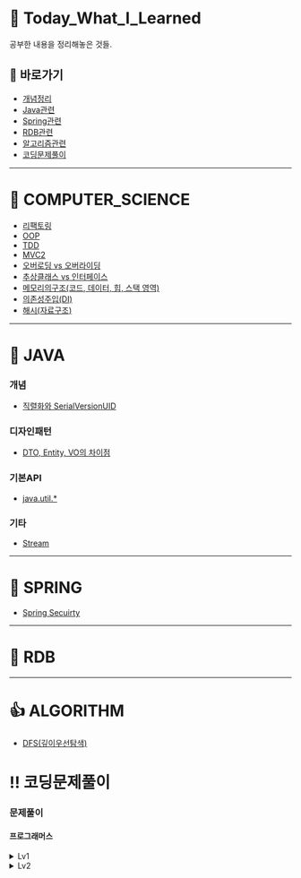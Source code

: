 # :green_book: Today_What_I_Learned
공부한 내용을 정리해놓은 것들.

## :link: 바로가기
- [개념정리](https://github.com/HK-An/today_i_learned#school-computer_science)
- [Java관련](https://github.com/HK-An/today_i_learned#space_invader-java)
- [Spring관련](https://github.com/HK-An/today_i_learned#leaves-spring)
- [RDB관련](https://github.com/HK-An/today_i_learned#floppy_disk-rdb)
- [알고리즘관련](https://github.com/HK-An/today_i_learned#1-algorithm)
- [코딩문제풀이](https://github.com/HK-An/today_i_learned#bangbang-코딩문제풀이)
***
# :school: COMPUTER_SCIENCE
- [리팩토링](https://github.com/HK-An/today_i_learned/blob/main/COMPUTER_SCIENCE/refactoring/refactoring_definition.md)
- [OOP](https://github.com/HK-An/today_i_learned/blob/main/COMPUTER_SCIENCE/oop/oop_definition.md)
- [TDD](https://github.com/HK-An/today_i_learned/blob/main/COMPUTER_SCIENCE/tdd/tdd_definition.md)
- [MVC2](https://github.com/HK-An/today_i_learned/blob/main/COMPUTER_SCIENCE/mvc/definition.md)
- [오버로딩 vs 오버라이딩](https://github.com/HK-An/today_i_learned/blob/main/COMPUTER_SCIENCE/overrloading_vs_overriding.md)
- [추상클래스 vs 인터페이스](https://github.com/HK-An/today_i_learned/blob/main/JAVA/concept/interface_vs_abstract.md)
- [메모리의구조(코드, 데이터, 힙, 스택 영역)](https://github.com/HK-An/today_i_learned/blob/main/COMPUTER_SCIENCE/memory/structure.md)
- [의존성주입(DI)](https://github.com/HK-An/today_i_learned/blob/main/COMPUTER_SCIENCE/DI/definition.md)
- [해시(자료구조)](https://github.com/HK-An/today_i_learned/blob/main/COMPUTER_SCIENCE/hash/definition.md)
***
# :space_invader: JAVA
### 개념
- [직렬화와 SerialVersionUID](https://github.com/HK-An/today_i_learned/blob/main/JAVA/concept/serialize_definition.md)
### 디자인패턴
- [DTO, Entity, VO의 차이점](https://github.com/HK-An/today_i_learned/blob/main/JAVA/design/differences_between_dto_entitity_vo.md)
### 기본API
- [java.util.*](https://github.com/HK-An/today_i_learned/blob/main/JAVA/api/java.util.all.md)
### 기타
- [Stream](https://github.com/HK-An/today_i_learned/blob/main/JAVA/streams_definition_and_usage.md)
***
# :leaves: SPRING
- [Spring Secuirty](https://github.com/HK-An/today_i_learned/blob/main/SPRING/security/definition.md)
***
# :floppy_disk: RDB
***
# :+1: ALGORITHM
- [DFS(깊이우선탐색)](https://github.com/HK-An/today_i_learned/blob/main/ALGORITHM/DFS/definition.md)

# :bangbang: 코딩문제풀이
### 문제풀이
#### 프로그래머스
<details>
  <summary>Lv1</summary>
  
  **LV1 진행률: 69.09%(38/55)**
- [신고결과받기](https://github.com/HK-An/today_i_learned/blob/main/CODING/practice/programmers/lv1/report_result.md)    
- [로또의 최고 순위와 최저 순위](https://github.com/HK-An/today_i_learned/blob/main/CODING/practice/programmers/lv1/lotto.md)
- [가운데 글자 가져오기](https://github.com/HK-An/today_i_learned/blob/main/CODING/practice/programmers/lv1/get_center_character.md)
- [신규 아이디 추천](https://github.com/HK-An/today_i_learned/blob/main/CODING/practice/programmers/lv1/id_recommendation.md)
- [2016년](https://github.com/HK-An/today_i_learned/blob/main/CODING/practice/programmers/lv1/yerar2016.md)
- [숫자 문자열과 영단어](https://github.com/HK-An/today_i_learned/blob/main/CODING/practice/programmers/lv1/converting_game.md)
- [내적](https://github.com/HK-An/today_i_learned/blob/main/CODING/practice/programmers/lv1/dot_product.md)
- [키패드 누르기](https://github.com/HK-An/today_i_learned/blob/main/CODING/practice/programmers/lv1/pressing_keypad.md)
- [K번째 수](https://github.com/HK-An/today_i_learned/blob/main/CODING/practice/programmers/lv1/kth_number.md)
- [크레인 인형뽑기 게임](https://github.com/HK-An/today_i_learned/blob/main/CODING/practice/programmers/lv1/claw_crane_game.md)
- [없는 숫자 더하기](https://github.com/HK-An/today_i_learned/blob/main/CODING/practice/programmers/lv1/sum_of_absence_number.md)
- [음양 더하기](https://github.com/HK-An/today_i_learned/blob/main/CODING/practice/programmers/lv1/positive_and_negative.md)
- [소수 만들기](https://github.com/HK-An/today_i_learned/blob/main/CODING/practice/programmers/lv1/making_prime_number.md)
- [체육복](https://github.com/HK-An/today_i_learned/blob/main/CODING/practice/programmers/lv1/pe_clothes.md)
- [폰켓몬](https://github.com/HK-An/today_i_learned/blob/main/CODING/practice/programmers/lv1/pocketmon.md)
- [모의고사](https://github.com/HK-An/today_i_learned/blob/main/CODING/practice/programmers/lv1/trial_exam.md)
- [실패율](https://github.com/HK-An/today_i_learned/blob/main/CODING/practice/programmers/lv1/failure_rate.md)
- [약수의 개수와 덧셈](https://github.com/HK-An/today_i_learned/blob/main/CODING/practice/programmers/lv1/divisor.md)
- [3진법 뒤집기](https://github.com/HK-An/today_i_learned/blob/main/CODING/practice/programmers/lv1/reverse_ternary.md)
- [예산](https://github.com/HK-An/today_i_learned/blob/main/CODING/practice/programmers/lv1/budget.md)
- [두 개 뽑아서 더하기](https://github.com/HK-An/today_i_learned/blob/main/CODING/practice/programmers/lv1/pick_and_sum.md)
- [최소직사각형](https://github.com/HK-An/today_i_learned/blob/main/CODING/practice/programmers/lv1/namecard.md)
- [나머지가 1이 되는 수 찾기](https://github.com/HK-An/today_i_learned/blob/main/CODING/practice/programmers/lv1/remain.md)
- [부족한 금액 계산하기](https://github.com/HK-An/today_i_learned/blob/main/CODING/practice/programmers/lv1/price_of_rides.md)
- [비밀지도](https://github.com/HK-An/today_i_learned/blob/main/CODING/practice/programmers/lv1/secret_map.md)
- [같은 숫자는 싫어](https://github.com/HK-An/today_i_learned/blob/main/CODING/practice/programmers/lv1/remove_duplicated.md)
- [다트 게임](https://github.com/HK-An/today_i_learned/blob/main/CODING/practice/programmers/lv1/dart_game.md)
- [나누어 떨어지는 숫자 배열](https://github.com/HK-An/today_i_learned/blob/main/CODING/practice/programmers/lv1/no_remains.md)
- [두 정수 사이의 합](https://github.com/HK-An/today_i_learned/blob/main/CODING/practice/programmers/lv1/sum_of_two_numbers.md)
- [문자열 내 마음대로 정렬하기](https://github.com/HK-An/today_i_learned/blob/main/CODING/practice/programmers/lv1/arranging_string.md)
- [문자열 내 p와 y의 개수](https://github.com/HK-An/today_i_learned/blob/main/CODING/practice/programmers/lv1/num_of_p_and_y.md)
- [문자열 내림차순으로 배치하기](https://github.com/HK-An/today_i_learned/blob/main/CODING/practice/programmers/lv1/num_of_p_and_y0.md)
- [문자열 다루기 기본](https://github.com/HK-An/today_i_learned/blob/main/CODING/practice/programmers/lv1/string_for_biginner.md)
- [소수 찾기](https://github.com/HK-An/today_i_learned/blob/main/CODING/practice/programmers/lv1/find_prime_number.md)
- [수박수박수박수박수박수?](https://github.com/HK-An/today_i_learned/blob/main/CODING/practice/programmers/lv1/reiterate.md)
- [문자열을 정수로 바꾸기](https://github.com/HK-An/today_i_learned/blob/main/CODING/practice/programmers/lv1/parseInt.md)
- [시저 암호](https://github.com/HK-An/today_i_learned/blob/main/CODING/practice/programmers/lv1/ceasar_cipher.md)
- [약수의 합](https://github.com/HK-An/today_i_learned/blob/main/CODING/practice/programmers/lv1/sum_of_divisor.md)
</details>
  
<details>
  <summary>Lv2</summary>
  
- [문자열압축](https://github.com/HK-An/today_i_learned/blob/main/ALGORITHM/practice/programmers/lv2/string_compression.md)
</details>
